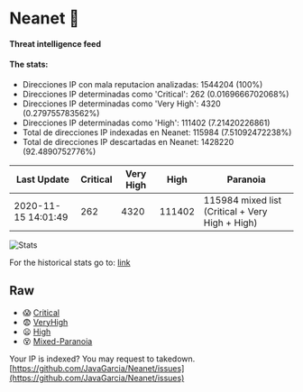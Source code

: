 # Neanet :hocho:
#### Threat intelligence feed
#### The stats:

- Direcciones IP con mala reputacion analizadas: 1544204 (100%)
- Direcciones IP determinadas como 'Critical':  262 (0.0169666702068%)
- Direcciones IP determinadas como 'Very High':  4320 (0.279755783562%)
- Direcciones IP determinadas como 'High':  111402 (7.21420226861)
- Total de direcciones IP indexadas en Neanet:  115984 (7.51092472238%)
- Total de direcciones IP descartadas en Neanet:  1428220 (92.4890752776%)

| Last Update | Critical | Very High | High | Paranoia |
| --- | --- | --- | --- | --- |
| 2020-11-15 14:01:49 | 262 | 4320 | 111402 | 115984 mixed list (Critical + Very High + High)|

![Stats](https://docs.google.com/spreadsheets/d/e/2PACX-1vSnaNMIXVabIpDJjufMlzH7poXnshF3mgd8Is1g9ytUEzVsP5my4Trn8f-xkoLLQ38xpL3HtmUexLo6/pubchart?oid=501124687&format=image)

For the historical stats go to: [link](/stats.csv)
## Raw
- :scream: [Critical](https://raw.githubusercontent.com/JavaGarcia/Neanet/master/blacklists/neanet_critical.txt)
- :fearful: [VeryHigh](https://raw.githubusercontent.com/JavaGarcia/Neanet/master/blacklists/neanet_veryHigh.txtt)
- :frowning: [High](https://raw.githubusercontent.com/JavaGarcia/Neanet/master/blacklists/neanet_high.txt)
- :dizzy_face: [Mixed-Paranoia](https://raw.githubusercontent.com/JavaGarcia/Neanet/master/blacklists/neanet_all.txt)


Your IP is indexed? You may request to takedown. [https://github.com/JavaGarcia/Neanet/issues](https://github.com/JavaGarcia/Neanet/issues)


















































































































































































































































































































































































































































































































































































































































































































































































































































































































































































































































































































































































































































































































































































































































































































































































































































































































































































































































































































































































































































































































































































































































